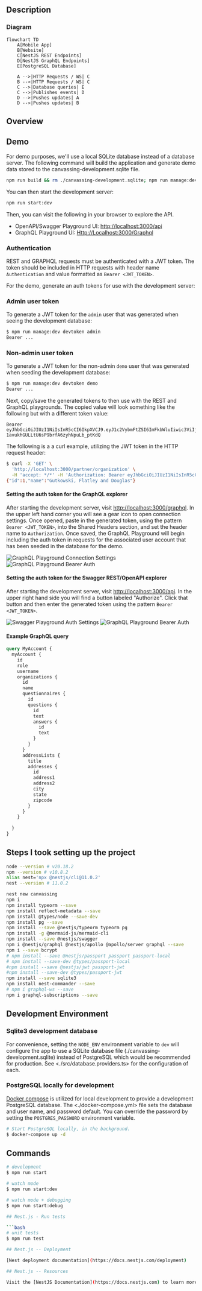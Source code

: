 ## Description

### Diagram

```mermaid
flowchart TD
    A[Mobile App]
    B[Website]
    C[NestJS REST Endpoints]
    D[NestJS GraphQL Endpoints]
    E[PostgreSQL Database]

    A -->|HTTP Requests / WS| C
    B -->|HTTP Requests / WS| C
    C -->|Database queries| E
    C -->|Publishes events| D
    D -->|Pushes updates| A
    D -->|Pushes updates| B
```

## Overview

## Demo

For demo purposes, we'll use a local SQLite database instead of a database server. The following command will build the application and generate demo data stored to the canvassing-development.sqlite file.

```bash
npm run build && rm ./canvassing-development.sqlite; npm run manage:dev seed
```

You can then start the development server:

```bash
npm run start:dev
```

Then, you can visit the following in your browser to explore the API.

- OpenAPI/Swagger Playground UI: <http://localhost:3000/api>
- GraphQL Playground UI: <Http://Localhost:3000/Graphql>

### Authentication

REST and GRAPHQL requests must be authenticated with a JWT token. The token should be included in HTTP requests with header name `Authentication` and value formatted as `Bearer <JWT_TOKEN>`.

For the demo, generate an auth tokens for use with the development server:

### Admin user token

To generate a JWT token for the `admin` user that was generated when seeing the development database:

```bash
$ npm run manage:dev devtoken admin
Bearer ...
```

### Non-admin user token

To generate a JWT token for the non-admin `demo` user that was generated when seeding the development database:

```bash
$ npm run manage:dev devtoken demo
Bearer ...
```

Next, copy/save the generated tokens to then use with the REST and GraphQL
playgrounds. The copied value will look something like the following but with a
different token value:

```text
Bearer eyJhbGciOiJIUzI1NiIsInR5cCI6IkpXVCJ9.eyJ1c2VybmFtZSI6ImFkbWluIiwic3ViIjoxLCJpYXQiOjE3Mzk2NzI2NDgsImV4cCI6MTc0NzQ0ODY0OH0.iO89OCf-1avukhGULLtU6sP9brfA6zyhNpuLb_ptKdQ
```

The following is a a curl example, utilizing the JWT token in the HTTP request
header:

```bash
$ curl -X 'GET' \
  'http://localhost:3000/partner/organization' \
  -H 'accept: */*' -H 'Authorization: Bearer eyJhbGciOiJIUzI1NiIsInR5cCI6IkpXVCJ9.eyJ1c2VybmFtZSI6ImFkbWluIiwic3ViIjoxLCJpYXQiOjE3Mzk2NzI2NDgsImV4cCI6MTc0NzQ0ODY0OH0.iO89OCf-1avukhGULLtU6sP9brfA6zyhNpuLb_ptKdQ'
{"id":1,"name":"Gutkowski, Flatley and Douglas"}
```

#### Setting the auth token for the GraphQL explorer

After starting the development server, visit <http://localhost:3000/graphql>. In
the upper left hand corner you will see a gear icon to open connection settings.
Once opened, paste in the generated token, using the pattern `Bearer <JWT_TOKEN>`,
into the Shared Headers section, and set the header name to `Authorization`.
Once saved, the GraphQL Playground will begin including the auth token in
requests for the associated user account that has been seeded in the database
for the demo.

![GraphQL Playground Connection Settings](./readme_assets/gql_playground_connection_settings.png)
![GraphQL Playground Bearer Auth](./readme_assets/gql_playground_bearer_auth.png)

#### Setting the auth token for the Swagger REST/OpenAPI explorer

After starting the development server, visit <http://localhost:3000/api>. In the upper right hand side you will find a button labeled "Authorize". Click that button and then enter the generated token using the pattern `Bearer <JWT_TOKEN>`.

![Swagger Playground Auth Settings](./readme_assets/openai_playground_auth_settings.png)
![GraphQL Playground Bearer Auth](./readme_assets/openai_playground_bearer_entry.png)

#### Example GraphQL query

```graphql
query MyAccount {
  myAccount {
    id
    role
    username
    organizations {
      id
      name
      questionnaires {
        id
        questions {
          id
          text
          answers {
            id
            text
          }
        }  
      }
      addressLists {
        title
        addresses {
          id
          address1
          address2
          city
          state
          zipcode
        }
      }
    }
    
  }
}
```

## Steps I took setting up the project

```bash
node --version # v20.18.2
npm --version # v10.8.2
alias nest='npx @nestjs/cli@11.0.2'
nest --version # 11.0.2

nest new canvassing
npm i
npm install typeorm --save
npm install reflect-metadata --save
npm install @types/node --save-dev
npm install pg --save
npm install --save @nestjs/typeorm typeorm pg
npm install -g @mermaid-js/mermaid-cli
npm install --save @nestjs/swagger
npm i @nestjs/graphql @nestjs/apollo @apollo/server graphql --save
npm i --save bcrypt
# npm install --save @nestjs/passport passport passport-local
# npm install --save-dev @types/passport-local
#npm install --save @nestjs/jwt passport-jwt
#npm install --save-dev @types/passport-jwt
npm install --save sqlite3
npm install nest-commander --save
# npm i graphql-ws --save
npm i graphql-subscriptions --save
```

## Development Environment

### Sqlite3 development database

For convenience, setting the `NODE_ENV` environment variable to `dev` will
configure the app to use a SQLite database file
(./canvassing-development.sqlite) instead of PostgreSQL which would be
recommended for production. See <./src/database.providers.ts> for the configuration of
each.

### PostgreSQL locally for development

[Docker compose](https://docs.docker.com/compose/) is utilized for local development to provide a development PostgreSQL database. The <./docker-compose.yml> file sets the database and user name, and password default. You can override the password by setting the `POSTGRES_PASSWORD` environment variable.

```bash
# Start PostgreSQL locally, in the background.
$ docker-compose up -d
```

## Commands

```bash
# development
$ npm run start

# watch mode
$ npm run start:dev

# watch mode + debugging
$ npm run start:debug

## Nest.js - Run tests

```bash
# unit tests
$ npm run test

## Nest.js -- Deployment

[Nest deployment documentation](https://docs.nestjs.com/deployment)

## Nest.js -- Resources

Visit the [NestJS Documentation](https://docs.nestjs.com) to learn more about the framework.
